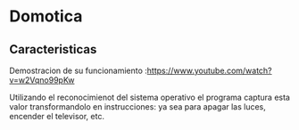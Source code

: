# Domotica

## Caracteristicas

Demostracion de su funcionamiento :https://www.youtube.com/watch?v=w2Vqno99pKw

Utilizando el reconocimienot del sistema operativo el programa captura esta valor 
transformandolo en instrucciones: ya sea para apagar las luces, encender el televisor, etc. 

